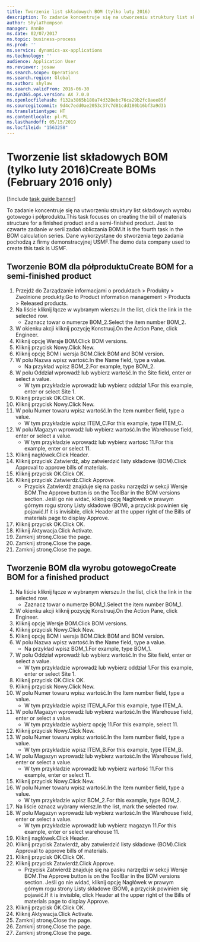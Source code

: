 ```yaml
---
title: Tworzenie list składowych BOM (tylko luty 2016)
description: To zadanie koncentruje się na utworzeniu struktury list składowych wyrobu gotowego i półproduktu.
author: ShylaThompson
manager: AnnBe
ms.date: 02/07/2017
ms.topic: business-process
ms.prod: ''
ms.service: dynamics-ax-applications
ms.technology: ''
audience: Application User
ms.reviewer: josaw
ms.search.scope: Operations
ms.search.region: Global
ms.author: shylaw
ms.search.validFrom: 2016-06-30
ms.dyn365.ops.version: AX 7.0.0
ms.openlocfilehash: f132a3865b180a74d328ebc76ca29b2fc8aee85f
ms.sourcegitcommit: 9d4c7edd0ae2053c37c7d81cdd180b16bf3a9d3b
ms.translationtype: HT
ms.contentlocale: pl-PL
ms.lasthandoff: 05/15/2019
ms.locfileid: "1563258"
---
```

# <a name="create-boms-february-2016-only"></a><span data-ttu-id="f22ff-103">Tworzenie list składowych BOM (tylko luty 2016)</span><span class="sxs-lookup"><span data-stu-id="f22ff-103">Create BOMs (February 2016 only)</span></span>

[!include [task guide banner](../../includes/task-guide-banner.md)]

<span data-ttu-id="f22ff-104">To zadanie koncentruje się na utworzeniu struktury list składowych wyrobu gotowego i półproduktu.</span><span class="sxs-lookup"><span data-stu-id="f22ff-104">This task focuses on creating the bill of materials structure for a finished product and a semi-finished product.</span></span> <span data-ttu-id="f22ff-105">Jest to czwarte zadanie w serii zadań obliczania BOM.</span><span class="sxs-lookup"><span data-stu-id="f22ff-105">It is the fourth task in the BOM calculation series.</span></span> <span data-ttu-id="f22ff-106">Dane wykorzystane do stworzenia tego zadania pochodzą z firmy demonstracyjnej USMF.</span><span class="sxs-lookup"><span data-stu-id="f22ff-106">The demo data company used to create this task is USMF.</span></span>


## <a name="create-bom-for-a-semi-finished-product"></a><span data-ttu-id="f22ff-107">Tworzenie BOM dla półproduktu</span><span class="sxs-lookup"><span data-stu-id="f22ff-107">Create BOM for a semi-finished product</span></span>
1. <span data-ttu-id="f22ff-108">Przejdź do Zarządzanie informacjami o produktach > Produkty > Zwolnione produkty.</span><span class="sxs-lookup"><span data-stu-id="f22ff-108">Go to Product information management > Products > Released products.</span></span>
2. <span data-ttu-id="f22ff-109">Na liście kliknij łącze w wybranym wierszu.</span><span class="sxs-lookup"><span data-stu-id="f22ff-109">In the list, click the link in the selected row.</span></span>
    * <span data-ttu-id="f22ff-110">Zaznacz towar o numerze BOM_2.</span><span class="sxs-lookup"><span data-stu-id="f22ff-110">Select the item number BOM_2.</span></span>  
3. <span data-ttu-id="f22ff-111">W okienku akcji kliknij pozycję Konstruuj.</span><span class="sxs-lookup"><span data-stu-id="f22ff-111">On the Action Pane, click Engineer.</span></span>
4. <span data-ttu-id="f22ff-112">Kliknij opcję Wersje BOM.</span><span class="sxs-lookup"><span data-stu-id="f22ff-112">Click BOM versions.</span></span>
5. <span data-ttu-id="f22ff-113">Kliknij przycisk Nowy.</span><span class="sxs-lookup"><span data-stu-id="f22ff-113">Click New.</span></span>
6. <span data-ttu-id="f22ff-114">Kliknij opcję BOM i wersja BOM.</span><span class="sxs-lookup"><span data-stu-id="f22ff-114">Click BOM and BOM version.</span></span>
7. <span data-ttu-id="f22ff-115">W polu Nazwa wpisz wartość.</span><span class="sxs-lookup"><span data-stu-id="f22ff-115">In the Name field, type a value.</span></span>
    * <span data-ttu-id="f22ff-116">Na przykład wpisz BOM_2.</span><span class="sxs-lookup"><span data-stu-id="f22ff-116">For example, type BOM_2.</span></span>  
8. <span data-ttu-id="f22ff-117">W polu Oddział wprowadź lub wybierz wartość.</span><span class="sxs-lookup"><span data-stu-id="f22ff-117">In the Site field, enter or select a value.</span></span>
    * <span data-ttu-id="f22ff-118">W tym przykładzie wprowadź lub wybierz oddział 1.</span><span class="sxs-lookup"><span data-stu-id="f22ff-118">For this example, enter or select Site 1.</span></span>  
9. <span data-ttu-id="f22ff-119">Kliknij przycisk OK.</span><span class="sxs-lookup"><span data-stu-id="f22ff-119">Click OK.</span></span>
10. <span data-ttu-id="f22ff-120">Kliknij przycisk Nowy.</span><span class="sxs-lookup"><span data-stu-id="f22ff-120">Click New.</span></span>
11. <span data-ttu-id="f22ff-121">W polu Numer towaru wpisz wartość.</span><span class="sxs-lookup"><span data-stu-id="f22ff-121">In the Item number field, type a value.</span></span>
    * <span data-ttu-id="f22ff-122">W tym przykładzie wpisz ITEM_C.</span><span class="sxs-lookup"><span data-stu-id="f22ff-122">For this example, type ITEM_C.</span></span>  
12. <span data-ttu-id="f22ff-123">W polu Magazyn wprowadź lub wybierz wartość.</span><span class="sxs-lookup"><span data-stu-id="f22ff-123">In the Warehouse field, enter or select a value.</span></span>
    * <span data-ttu-id="f22ff-124">W tym przykładzie wprowadź lub wybierz wartość 11.</span><span class="sxs-lookup"><span data-stu-id="f22ff-124">For this example, enter or select 11.</span></span>  
13. <span data-ttu-id="f22ff-125">Kliknij nagłówek.</span><span class="sxs-lookup"><span data-stu-id="f22ff-125">Click Header.</span></span>
14. <span data-ttu-id="f22ff-126">Kliknij przycisk Zatwierdź, aby zatwierdzić listy składowe (BOM).</span><span class="sxs-lookup"><span data-stu-id="f22ff-126">Click Approval to approve bills of materials.</span></span>
15. <span data-ttu-id="f22ff-127">Kliknij przycisk OK.</span><span class="sxs-lookup"><span data-stu-id="f22ff-127">Click OK.</span></span>
16. <span data-ttu-id="f22ff-128">Kliknij przycisk Zatwierdź.</span><span class="sxs-lookup"><span data-stu-id="f22ff-128">Click Approve.</span></span>
    * <span data-ttu-id="f22ff-129">Przycisk Zatwierdź znajduje się na pasku narzędzi w sekcji Wersje BOM.</span><span class="sxs-lookup"><span data-stu-id="f22ff-129">The Approve button is on the ToolBar in the  BOM versions section.</span></span> <span data-ttu-id="f22ff-130">Jeśli go nie widać, kliknij opcję Nagłówek w prawym górnym rogu strony Listy składowe (BOM), a przycisk powinien się pojawić.</span><span class="sxs-lookup"><span data-stu-id="f22ff-130">If it is invisible, click Header at the upper right of the Bills of materials page to display Approve.</span></span>  
17. <span data-ttu-id="f22ff-131">Kliknij przycisk OK.</span><span class="sxs-lookup"><span data-stu-id="f22ff-131">Click OK.</span></span>
18. <span data-ttu-id="f22ff-132">Kliknij Aktywacja.</span><span class="sxs-lookup"><span data-stu-id="f22ff-132">Click Activate.</span></span>
19. <span data-ttu-id="f22ff-133">Zamknij stronę.</span><span class="sxs-lookup"><span data-stu-id="f22ff-133">Close the page.</span></span>
20. <span data-ttu-id="f22ff-134">Zamknij stronę.</span><span class="sxs-lookup"><span data-stu-id="f22ff-134">Close the page.</span></span>
21. <span data-ttu-id="f22ff-135">Zamknij stronę.</span><span class="sxs-lookup"><span data-stu-id="f22ff-135">Close the page.</span></span>

## <a name="create-bom-for-a-finished-product"></a><span data-ttu-id="f22ff-136">Tworzenie BOM dla wyrobu gotowego</span><span class="sxs-lookup"><span data-stu-id="f22ff-136">Create BOM for a finished product</span></span>
1. <span data-ttu-id="f22ff-137">Na liście kliknij łącze w wybranym wierszu.</span><span class="sxs-lookup"><span data-stu-id="f22ff-137">In the list, click the link in the selected row.</span></span>
    * <span data-ttu-id="f22ff-138">Zaznacz towar o numerze BOM_1.</span><span class="sxs-lookup"><span data-stu-id="f22ff-138">Select the item number BOM_1.</span></span>  
2. <span data-ttu-id="f22ff-139">W okienku akcji kliknij pozycję Konstruuj.</span><span class="sxs-lookup"><span data-stu-id="f22ff-139">On the Action Pane, click Engineer.</span></span>
3. <span data-ttu-id="f22ff-140">Kliknij opcję Wersje BOM.</span><span class="sxs-lookup"><span data-stu-id="f22ff-140">Click BOM versions.</span></span>
4. <span data-ttu-id="f22ff-141">Kliknij przycisk Nowy.</span><span class="sxs-lookup"><span data-stu-id="f22ff-141">Click New.</span></span>
5. <span data-ttu-id="f22ff-142">Kliknij opcję BOM i wersja BOM.</span><span class="sxs-lookup"><span data-stu-id="f22ff-142">Click BOM and BOM version.</span></span>
6. <span data-ttu-id="f22ff-143">W polu Nazwa wpisz wartość.</span><span class="sxs-lookup"><span data-stu-id="f22ff-143">In the Name field, type a value.</span></span>
    * <span data-ttu-id="f22ff-144">Na przykład wpisz BOM_1.</span><span class="sxs-lookup"><span data-stu-id="f22ff-144">For example, type BOM_1.</span></span>  
7. <span data-ttu-id="f22ff-145">W polu Oddział wprowadź lub wybierz wartość.</span><span class="sxs-lookup"><span data-stu-id="f22ff-145">In the Site field, enter or select a value.</span></span>
    * <span data-ttu-id="f22ff-146">W tym przykładzie wprowadź lub wybierz oddział 1.</span><span class="sxs-lookup"><span data-stu-id="f22ff-146">For this example, enter or select Site 1.</span></span>  
8. <span data-ttu-id="f22ff-147">Kliknij przycisk OK.</span><span class="sxs-lookup"><span data-stu-id="f22ff-147">Click OK.</span></span>
9. <span data-ttu-id="f22ff-148">Kliknij przycisk Nowy.</span><span class="sxs-lookup"><span data-stu-id="f22ff-148">Click New.</span></span>
10. <span data-ttu-id="f22ff-149">W polu Numer towaru wpisz wartość.</span><span class="sxs-lookup"><span data-stu-id="f22ff-149">In the Item number field, type a value.</span></span>
    * <span data-ttu-id="f22ff-150">W tym przykładzie wpisz ITEM_A.</span><span class="sxs-lookup"><span data-stu-id="f22ff-150">For this example, type ITEM_A.</span></span>  
11. <span data-ttu-id="f22ff-151">W polu Magazyn wprowadź lub wybierz wartość.</span><span class="sxs-lookup"><span data-stu-id="f22ff-151">In the Warehouse field, enter or select a value.</span></span>
    * <span data-ttu-id="f22ff-152">W tym przykładzie wybierz opcję 11.</span><span class="sxs-lookup"><span data-stu-id="f22ff-152">For this example, select 11.</span></span>  
12. <span data-ttu-id="f22ff-153">Kliknij przycisk Nowy.</span><span class="sxs-lookup"><span data-stu-id="f22ff-153">Click New.</span></span>
13. <span data-ttu-id="f22ff-154">W polu Numer towaru wpisz wartość.</span><span class="sxs-lookup"><span data-stu-id="f22ff-154">In the Item number field, type a value.</span></span>
    * <span data-ttu-id="f22ff-155">W tym przykładzie wpisz ITEM_B.</span><span class="sxs-lookup"><span data-stu-id="f22ff-155">For this example, type ITEM_B.</span></span>  
14. <span data-ttu-id="f22ff-156">W polu Magazyn wprowadź lub wybierz wartość.</span><span class="sxs-lookup"><span data-stu-id="f22ff-156">In the Warehouse field, enter or select a value.</span></span>
    * <span data-ttu-id="f22ff-157">W tym przykładzie wprowadź lub wybierz wartość 11.</span><span class="sxs-lookup"><span data-stu-id="f22ff-157">For this example, enter or select 11.</span></span>  
15. <span data-ttu-id="f22ff-158">Kliknij przycisk Nowy.</span><span class="sxs-lookup"><span data-stu-id="f22ff-158">Click New.</span></span>
16. <span data-ttu-id="f22ff-159">W polu Numer towaru wpisz wartość.</span><span class="sxs-lookup"><span data-stu-id="f22ff-159">In the Item number field, type a value.</span></span>
    * <span data-ttu-id="f22ff-160">W tym przykładzie wpisz BOM_2.</span><span class="sxs-lookup"><span data-stu-id="f22ff-160">For this example, type BOM_2.</span></span>  
17. <span data-ttu-id="f22ff-161">Na liście oznacz wybrany wiersz.</span><span class="sxs-lookup"><span data-stu-id="f22ff-161">In the list, mark the selected row.</span></span>
18. <span data-ttu-id="f22ff-162">W polu Magazyn wprowadź lub wybierz wartość.</span><span class="sxs-lookup"><span data-stu-id="f22ff-162">In the Warehouse field, enter or select a value.</span></span>
    * <span data-ttu-id="f22ff-163">W tym przykładzie wprowadź lub wybierz magazyn 11.</span><span class="sxs-lookup"><span data-stu-id="f22ff-163">For this example, enter or select warehouse 11.</span></span>  
19. <span data-ttu-id="f22ff-164">Kliknij nagłówek.</span><span class="sxs-lookup"><span data-stu-id="f22ff-164">Click Header.</span></span>
20. <span data-ttu-id="f22ff-165">Kliknij przycisk Zatwierdź, aby zatwierdzić listy składowe (BOM).</span><span class="sxs-lookup"><span data-stu-id="f22ff-165">Click Approval to approve bills of materials.</span></span>
21. <span data-ttu-id="f22ff-166">Kliknij przycisk OK.</span><span class="sxs-lookup"><span data-stu-id="f22ff-166">Click OK.</span></span>
22. <span data-ttu-id="f22ff-167">Kliknij przycisk Zatwierdź.</span><span class="sxs-lookup"><span data-stu-id="f22ff-167">Click Approve.</span></span>
    * <span data-ttu-id="f22ff-168">Przycisk Zatwierdź znajduje się na pasku narzędzi w sekcji Wersje BOM.</span><span class="sxs-lookup"><span data-stu-id="f22ff-168">The Approve button is on the ToolBar in the  BOM versions section.</span></span> <span data-ttu-id="f22ff-169">Jeśli go nie widać, kliknij opcję Nagłówek w prawym górnym rogu strony Listy składowe (BOM), a przycisk powinien się pojawić.</span><span class="sxs-lookup"><span data-stu-id="f22ff-169">If it is invisible, click Header at the upper right of the Bills of materials page to display Approve.</span></span>  
23. <span data-ttu-id="f22ff-170">Kliknij przycisk OK.</span><span class="sxs-lookup"><span data-stu-id="f22ff-170">Click OK.</span></span>
24. <span data-ttu-id="f22ff-171">Kliknij Aktywacja.</span><span class="sxs-lookup"><span data-stu-id="f22ff-171">Click Activate.</span></span>
25. <span data-ttu-id="f22ff-172">Zamknij stronę.</span><span class="sxs-lookup"><span data-stu-id="f22ff-172">Close the page.</span></span>
26. <span data-ttu-id="f22ff-173">Zamknij stronę.</span><span class="sxs-lookup"><span data-stu-id="f22ff-173">Close the page.</span></span>
27. <span data-ttu-id="f22ff-174">Zamknij stronę.</span><span class="sxs-lookup"><span data-stu-id="f22ff-174">Close the page.</span></span>

